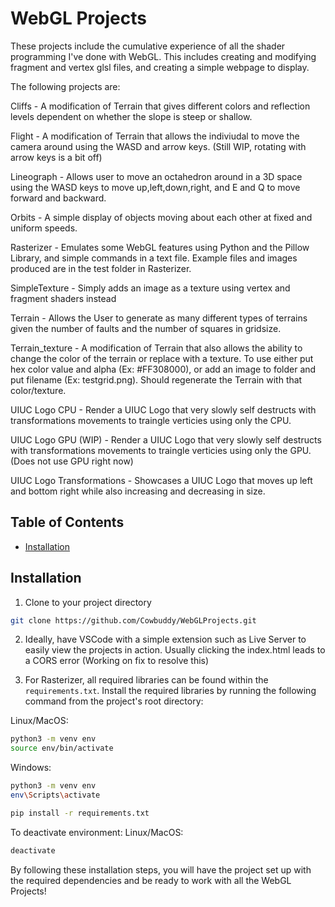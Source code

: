 # WebGL Projects

These projects include the cumulative experience of all the shader programming I've done with WebGL.
This includes creating and modifying fragment and vertex glsl files, and creating a simple webpage to display.

The following projects are:

Cliffs - A modification of Terrain that gives different colors and reflection levels dependent on whether the slope is steep or shallow.

Flight - A modification of Terrain that allows the indiviudal to move the camera around using the WASD and arrow keys. (Still WIP, rotating with arrow keys is a bit off)

Lineograph - Allows user to move an octahedron around in a 3D space using the WASD keys to move up,left,down,right, and E and Q to move forward and backward.

Orbits - A simple display of objects moving about each other at fixed and uniform speeds.

Rasterizer - Emulates some WebGL features using Python and the Pillow Library, and simple commands in a text file. Example files and images produced are in the test folder in Rasterizer.

SimpleTexture - Simply adds an image as a texture using vertex and fragment shaders instead

Terrain - Allows the User to generate as many different types of terrains given the number of faults and the number of squares in gridsize.

Terrain_texture - A modification of Terrain that also allows the ability to change the color of the terrain or replace with a texture. To use either put hex color value and alpha (Ex: #FF308000), or add an image to folder and put filename (Ex: testgrid.png). Should regenerate the Terrain with that color/texture.

UIUC Logo CPU - Render a UIUC Logo that very slowly self destructs with transformations movements to traingle verticies using only the CPU.

UIUC Logo GPU (WIP) - Render a UIUC Logo that very slowly self destructs with transformations movements to traingle verticies using only the GPU. (Does not use GPU right now)

UIUC Logo Transformations - Showcases a UIUC Logo that moves up left and bottom right while also increasing and decreasing in size.


## Table of Contents

- [Installation](#installation)

## Installation

1. Clone to your project directory
```bash
git clone https://github.com/Cowbuddy/WebGLProjects.git
```
2. Ideally, have VSCode with a simple extension such as Live Server to easily view the projects in action. Usually clicking the index.html leads to a CORS error (Working on fix to resolve this)

3. For Rasterizer, all required libraries can be found within the `requirements.txt`. Install the required libraries by running the following command from the project's root directory:

Linux/MacOS:
```bash
python3 -m venv env
source env/bin/activate
```

Windows:
```bash
python3 -m venv env
env\Scripts\activate
```

```bash
pip install -r requirements.txt
```

To deactivate environment:
Linux/MacOS:
```bash
deactivate
```

By following these installation steps, you will have the project set up with the required dependencies and be ready to work with all the WebGL Projects!
